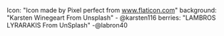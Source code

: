 Icon: "Icon made by Pixel perfect from www.flaticon.com"
background: "Karsten Winegeart From Unsplash" - @karsten116
berries: "LAMBROS LYRARAKIS From UnSplash" -@labron40